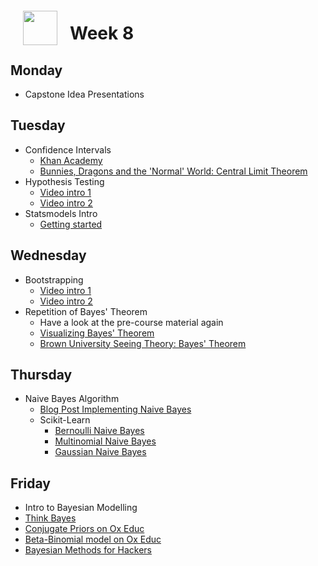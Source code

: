 <img src="http://imgur.com/1ZcRyrc.png" style="float: left; margin: 20px; height: 55px">

# Week 8


## Monday

- Capstone Idea Presentations

## Tuesday

- Confidence Intervals
  - [Khan Academy](https://www.khanacademy.org/math/statistics-probability/confidence-intervals-one-sample/introduction-to-confidence-intervals/v/confidence-intervals-and-margin-of-error?modal=1)
  - [Bunnies, Dragons and the 'Normal' World: Central Limit Theorem](https://www.youtube.com/watch?v=jvoxEYmQHNM&app=desktop)
- Hypothesis Testing
  - [Video intro 1](https://www.youtube.com/watch?v=N984XGLjQfs&feature=youtu.be)
  - [Video intro 2](https://www.youtube.com/watch?v=KTFm7El1NBs&feature=youtu.be)
- Statsmodels Intro
  - [Getting started](https://www.statsmodels.org/stable/gettingstarted.html)

## Wednesday

- Bootstrapping
  - [Video intro 1](https://www.youtube.com/watch?v=STGGniMV0jg&feature=youtu.be)  
  - [Video intro 2](https://www.youtube.com/watch?v=655X9eZGxls&feature=youtu.be)
- Repetition of Bayes' Theorem
  - Have a look at the pre-course material again
  - [Visualizing Bayes' Theorem](https://oscarbonilla.com/2009/05/visualizing-bayes-theorem/)
  - [Brown University Seeing Theory: Bayes' Theorem](https://students.brown.edu/seeing-theory/bayesian-inference/index.html#section1)

## Thursday

- Naive Bayes Algorithm
  - [Blog Post Implementing Naive Bayes](https://blog.sicara.com/naive-bayes-classifier-sklearn-python-example-tips-42d100429e44)
  - Scikit-Learn
    - [Bernoulli Naive Bayes](http://scikit-learn.org/stable/modules/generated/sklearn.naive_bayes.BernoulliNB.html)
    - [Multinomial Naive Bayes](http://scikit-learn.org/stable/modules/generated/sklearn.naive_bayes.MultinomialNB.html)
    - [Gaussian Naive Bayes](http://scikit-learn.org/stable/modules/generated/sklearn.naive_bayes.GaussianNB.html)

## Friday
- Intro to Bayesian Modelling
 - [Think Bayes](http://greenteapress.com/wp/think-bayes/)
 - [Conjugate Priors on Ox Educ](https://www.youtube.com/watch?v=r0tRgR74n_g)
 - [Beta-Binomial model on Ox Educ](https://www.youtube.com/watch?v=hKYvZF9wXkk)
 - [Bayesian Methods for Hackers](https://github.com/CamDavidsonPilon/Probabilistic-Programming-and-Bayesian-Methods-for-Hackers)
